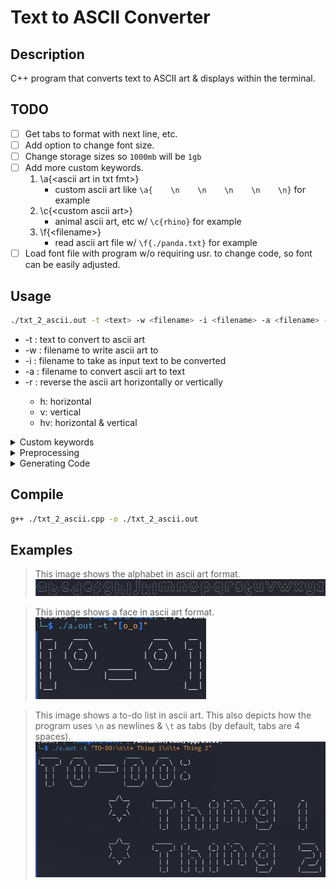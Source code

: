 # Text to ASCII Converter

## Description

C++ program that converts text to ASCII art & displays within the terminal.

## TODO

* [ ] Get tabs to format with next line, etc.
* [ ] Add option to change font size.
* [ ] Change storage sizes so `1000mb` will be `1gb`
* [ ] Add more custom keywords.
	1. \a{&lt;ascii art in txt fmt&gt;}
		* custom ascii art like `\a{    \n    \n    \n    \n    \n}` for example
	1. \c{&lt;custom ascii art&gt;}
		* animal ascii art, etc w/ `\c{rhino}` for example
	1. \f{&lt;filename&gt;}
		* read ascii art file w/ `\f{./panda.txt}` for example
* [ ] Load font file with program w/o requiring usr. to change code, so font can be easily adjusted.

## Usage

```sh
./txt_2_ascii.out -t <text> -w <filename> -i <filename> -a <filename> -r <reverse>
```

* -t <text> : text to convert to ascii art
* -w <filename> : filename to write ascii art to
* -i <filename> : filename to take as input text to be converted
* -a <filename> : filename to convert ascii art to text
* -r <reverse> : reverse the ascii art horizontally or vertically
	* h: horizontal
	* v: vertical
	* hv: horizontal & vertical

<details>

<summary>Custom keywords</summary>

| Keyword | Description |
|---|---|
| `\n` | newline |
| `\t` | tab |
| `\d` | date |
| `\u` | username |
| `\h` | hostname |
| `\p` | current path/directory |
| `\0{<#>}` | formats number with commas |
| `\1{<#>}` | formats number to add `k`, `m`, `b`, etc. |
| `\l{<txt>}` | converts text to lowercase |
| `\u{<txt>}` | converts text to uppercase |
| `\ul{<txt>}` | converts text to title case (uppercase first letter of each word) |

**Example**: `./txt_2_ascii.out -t "Hello, \u\!"`
> NOTE: `\!` is not a custom keyword. It is just an exclamation point. You must include `\` before `!` since it is a special character in the terminal.

**Example**: `./txt_2_ascii.out -t "10^3\t=\0{1000}\n10^3=\1{1000}"`

</details>

<details>

<summary>Preprocessing</summary>

Repeated use of `1. ` will be replaced with `1.`, `2.`, `3.`, etc.
* **Example**: `1. Hello1. World` will be converted to `1. Hello2. World`

Roman numerals will be converted to arabic numerals.
* **Example**: `WW II` will be converted to `WW 2`

</details>

<details>

<summary>Generating Code</summary>

You can use your own ascii art fonts by creating a text file with the ascii art characters separated by newlines.
**Here's how**:
1. Create a text file with the ascii art characters separated by newlines.
	- The characters must be in order of the ASCII table, so the first character is ` ` and the last character is `~`.
	- `[\s]+$` is a regex that matches all whitespace at the end of a line in case the ascii art font has unnecessary whitespaces.
	- For periods, commas, etc., you can add newlines with spaces before the text so it will be display lower like this:
```



( )
|/
```
2. Type `./txt_2_ascii.out -a <your ascii art text file>` to generate the code for the ascii art.
	- The code will be outputted to the terminal.
	- The program will output a number, dot, space, and then the ascii art character, so you can see what it looks like if you want to find the number in the comment in the code and change it accordingly.
3. Copy the code and paste it into the ![script](./txt_2_ascii.cpp) in place of the `ascii_map` map.

> This shows the program reading from the ![local text file](./std_font.txt) of ascii art characters separated by newlines & then providing code for the ascii art.
![./ex/a.jpg](./ex/a.jpg)

The ![text file](./std_font.txt) looks like:

```






 _
| |
| |
|_|
(_)

 _ _
( | )
 V V

   _  _
 _| || |_
|_  ..  _|
|_      _|
  |_||_|
```

> The file is in order of the ASCII table, so the first character is ` ` and the last character is `~`.

</details>

## Compile

```sh
g++ ./txt_2_ascii.cpp -o ./txt_2_ascii.out
```

## Examples

> This image shows the alphabet in ascii art format.
![./ex/abc.jpg](./ex/abc.jpg)

> This image shows a face in ascii art format.
![./ex/face.jpg](./ex/face.jpg)

> This image shows a to-do list in ascii art. This also depicts how the program uses `\n` as newlines & `\t` as tabs (by default, tabs are 4 spaces).
![./ex/to-do.jpg](./ex/to-do.jpg)
